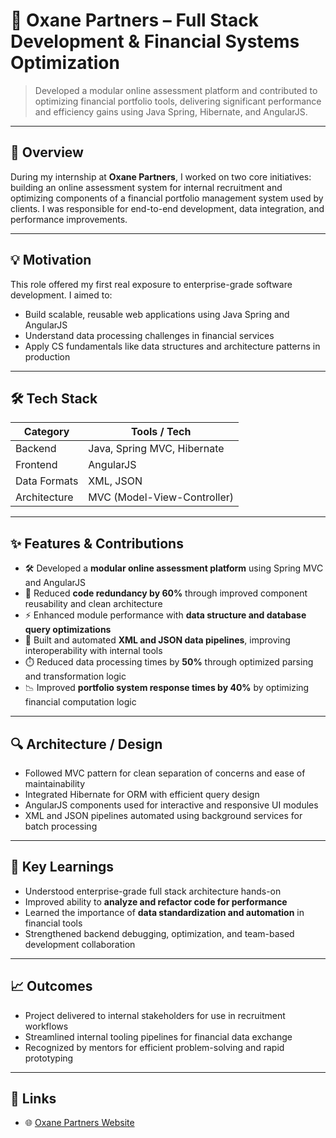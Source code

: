 # 🧠 Oxane Partners – Full Stack Development & Financial Systems Optimization

> Developed a modular online assessment platform and contributed to optimizing financial portfolio tools, delivering significant performance and efficiency gains using Java Spring, Hibernate, and AngularJS.

---

## 🚀 Overview

During my internship at **Oxane Partners**, I worked on two core initiatives: building an online assessment system for internal recruitment and optimizing components of a financial portfolio management system used by clients. I was responsible for end-to-end development, data integration, and performance improvements.

---

## 💡 Motivation

This role offered my first real exposure to enterprise-grade software development. I aimed to:
- Build scalable, reusable web applications using Java Spring and AngularJS
- Understand data processing challenges in financial services
- Apply CS fundamentals like data structures and architecture patterns in production

---

## 🛠️ Tech Stack

| Category     | Tools / Tech                 |
|--------------|------------------------------|
| Backend      | Java, Spring MVC, Hibernate  |
| Frontend     | AngularJS                    |
| Data Formats | XML, JSON                    |
| Architecture | MVC (Model-View-Controller)  |

---

## ✨ Features & Contributions

- 🛠️ Developed a **modular online assessment platform** using Spring MVC and AngularJS
- 🧼 Reduced **code redundancy by 60%** through improved component reusability and clean architecture
- ⚡ Enhanced module performance with **data structure and database query optimizations**
- 🔄 Built and automated **XML and JSON data pipelines**, improving interoperability with internal tools
- ⏱️ Reduced data processing times by **50%** through optimized parsing and transformation logic
- 📉 Improved **portfolio system response times by 40%** by optimizing financial computation logic

---

## 🔍 Architecture / Design

- Followed MVC pattern for clean separation of concerns and ease of maintainability
- Integrated Hibernate for ORM with efficient query design
- AngularJS components used for interactive and responsive UI modules
- XML and JSON pipelines automated using background services for batch processing

---

## 🧠 Key Learnings

- Understood enterprise-grade full stack architecture hands-on
- Improved ability to **analyze and refactor code for performance**
- Learned the importance of **data standardization and automation** in financial tools
- Strengthened backend debugging, optimization, and team-based development collaboration

---

## 📈 Outcomes

- Project delivered to internal stakeholders for use in recruitment workflows
- Streamlined internal tooling pipelines for financial data exchange
- Recognized by mentors for efficient problem-solving and rapid prototyping

---

## 🔗 Links

- 🌐 [Oxane Partners Website](https://oxanepartners.com/)
